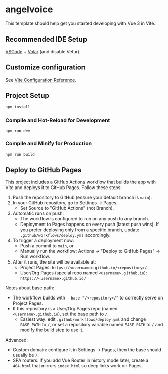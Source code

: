 # angelvoice

This template should help get you started developing with Vue 3 in Vite.

## Recommended IDE Setup

[VSCode](https://code.visualstudio.com/) + [Volar](https://marketplace.visualstudio.com/items?itemName=Vue.volar) (and disable Vetur).

## Customize configuration

See [Vite Configuration Reference](https://vite.dev/config/).

## Project Setup

```sh
npm install
```

### Compile and Hot-Reload for Development

```sh
npm run dev
```

### Compile and Minify for Production

```sh
npm run build
```

## Deploy to GitHub Pages

This project includes a GitHub Actions workflow that builds the app with Vite and deploys it to GitHub Pages. Follow these steps:

1. Push the repository to GitHub (ensure your default branch is `main`).
2. In your GitHub repository, go to Settings → Pages.
   - Set Source to "GitHub Actions" (not Branch).
3. Automatic runs on push:
   - The workflow is configured to run on any push to any branch.
   - Deployment to Pages happens on every push (latest push wins). If you prefer deploying only from a specific branch, update `.github/workflows/deploy.yml` accordingly.
4. To trigger a deployment now:
   - Push a commit to `main`, or
   - Manually run the workflow: Actions → "Deploy to GitHub Pages" → Run workflow.
5. After it runs, the site will be available at:
   - Project Pages: `https://<username>.github.io/<repository>/`
   - User/Org Pages (special repo named `<username>.github.io`): `https://<username>.github.io/`

Notes about base path:
- The workflow builds with `--base "/<repository>/"` to correctly serve on Project Pages.
- If this repository is a User/Org Pages repo (named `<username>.github.io`), set the base path to `/`.
  - Easiest way: edit `.github/workflows/deploy.yml` and change `BASE_PATH` to `/`, or set a repository variable named `BASE_PATH` to `/` and modify the build step to use it.

Advanced:
- Custom domain: configure it in Settings → Pages, then the base should usually be `/`.
- SPA routers: if you add Vue Router in history mode later, create a `404.html` that mirrors `index.html` so deep links work on Pages.
